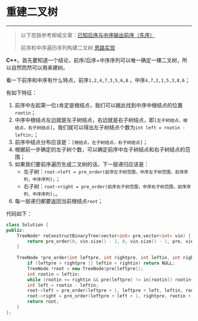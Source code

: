 # 重建二叉树

---

> 以下思路参考柳婼文章：[已知后序与中序输出前序（先序）](https://www.liuchuo.net/archives/2090)
>
> 前序和中序遍历序列构建二叉树 [思路实现](https://mp.weixin.qq.com/s?src=11&timestamp=1575965517&ver=2025&signature=Qyi5XXwcczls3WctP3ukgPw*B3r7ssVJBfap*r8*WoW3VIxQahf-8D1yaSTfSWrO1hG4lYZ3it5MiKuY1IwkThsLAsMt30xiE6MxCzg5sS5dVoiNAsC7DE4M5ymYirq0&new=1)

**C++**。首先要知道一个结论，前序/后序+中序序列可以唯一确定一棵二叉树，所以自然而然可以用来建树。

看一下前序和中序有什么特点，前序`1,2,4,7,3,5,6,8` ，中序`4,7,2,1,5,3,8,6`；

有如下特征：
1. 前序中左起第一位`1`肯定是根结点，我们可以据此找到中序中根结点的位置`rootin`；
2. 中序中根结点左边就是左子树结点，右边就是右子树结点，即`[左子树结点，根结点，右子树结点]`，我们就可以得出左子树结点个数为`int left = rootin - leftin;`；
3. 前序中结点分布应该是：`[根结点，左子树结点，右子树结点]`；
4. 根据前一步确定的左子树个数，可以确定前序中左子树结点和右子树结点的范围；
5. 如果我们要前序遍历生成二叉树的话，下一层递归应该是：
    - 左子树：`root->left = pre_order(前序左子树范围，中序左子树范围，前序序列，中序序列);`；
    - 右子树：`root->right = pre_order(前序右子树范围，中序右子树范围，前序序列，中序序列);`。
6. 每一层递归都要返回当前根结点`root`；

代码如下：

```cpp
class Solution {
public:
    TreeNode* reConstructBinaryTree(vector<int> pre,vector<int> vin) {
        return pre_order(0, vin.size() - 1, 0, vin.size() - 1, pre, vin);
    }
    
    TreeNode *pre_order(int leftpre, int rightpre, int leftin, int rightin, vector<int> &pre, vector<int> &in) {
        if (leftpre > rightpre || leftin > rightin) return NULL;
        TreeNode *root = new TreeNode(pre[leftpre]);
        int rootin = leftin;
        while (rootin <= rightin && pre[leftpre] != in[rootin]) rootin++;
        int left = rootin - leftin;
        root->left = pre_order(leftpre + 1, leftpre + left, leftin, rootin - 1, pre, in);
        root->right = pre_order(leftpre + left + 1, rightpre, rootin + 1, rightin, pre, in);
        return root;
    }
};
```